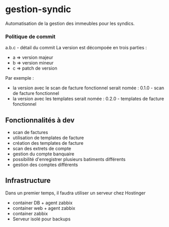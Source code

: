 # gestion-syndic
Automatisation de la gestion des immeubles pour les syndics.

### Politique de commit
a.b.c - détail du commit
La version est décompoée en trois parties :
- a => version majeur
- b => version mineur
- c => patch de version

Par exemple :
- la version avec le scan de facture fonctionnel serait nomée : 0.1.0 - scan de facture fonctionnel
- la version avec les templates serait nomée : 0.2.0 - templates de facture fonctionnel

## Fonctionnalités à dev
- scan de factures
- utilisation de templates de facture
- création des templates de facture
- scan des extrets de compte
- gestion du compte banquaire
- possibilité d'enregistrer plusieurs batiments différents
- gestion des comptes différents

## Infrastructure
Dans un premier temps, il faudra utiliser un serveur chez Hostinger
- container DB + agent zabbix
- container web + agent zabbix
- container zabbix
- Serveur isolé pour backups
